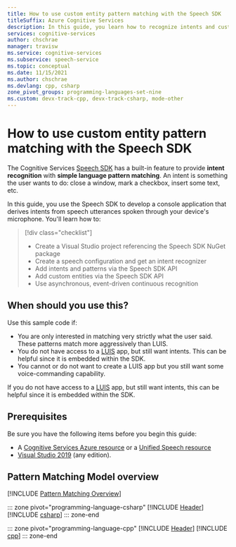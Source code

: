 ```yaml
---
title: How to use custom entity pattern matching with the Speech SDK
titleSuffix: Azure Cognitive Services
description: In this guide, you learn how to recognize intents and custom entities from simple patterns.
services: cognitive-services
author: chschrae
manager: travisw
ms.service: cognitive-services
ms.subservice: speech-service
ms.topic: conceptual
ms.date: 11/15/2021
ms.author: chschrae
ms.devlang: cpp, csharp
zone_pivot_groups: programming-languages-set-nine
ms.custom: devx-track-cpp, devx-track-csharp, mode-other
---
```


# How to use custom entity pattern matching with the Speech SDK

The Cognitive Services [Speech SDK](speech-sdk.md) has a built-in feature to provide **intent recognition** with **simple language pattern matching**. An intent is something the user wants to do: close a window, mark a checkbox, insert some text, etc.

In this guide, you use the Speech SDK to develop a console application that derives intents from speech utterances spoken through your device's microphone. You'll learn how to:

> [!div class="checklist"]
>
> - Create a Visual Studio project referencing the Speech SDK NuGet package
> - Create a speech configuration and get an intent recognizer
> - Add intents and patterns via the Speech SDK API
> - Add custom entities via the Speech SDK API
> - Use asynchronous, event-driven continuous recognition

## When should you use this?

Use this sample code if:

- You are only interested in matching very strictly what the user said. These patterns match more aggressively than LUIS.
- You do not have access to a [LUIS](../LUIS/index.yml) app, but still want intents. This can be helpful since it is embedded within the SDK.
- You cannot or do not want to create a LUIS app but you still want some voice-commanding capability.

If you do not have access to a [LUIS](../LUIS/index.yml) app, but still want intents, this can be helpful since it is embedded within the SDK.

## Prerequisites

Be sure you have the following items before you begin this guide:

- A [Cognitive Services Azure resource](https://ms.portal.azure.com/#create/Microsoft.CognitiveServicesSpeechServices) or a [Unified Speech resource](https://ms.portal.azure.com/#create/Microsoft.CognitiveServicesSpeechServices)
- [Visual Studio 2019](https://visualstudio.microsoft.com/downloads/) (any edition).

## Pattern Matching Model overview

[!INCLUDE [Pattern Matching Overview](includes/pattern-matching-overview.md)]

::: zone pivot="programming-language-csharp"
[!INCLUDE [Header](includes/how-to/intent-recognition/csharp/header.md)]
[!INCLUDE [csharp](includes/how-to/intent-recognition/csharp/pattern-matching.md)]
::: zone-end

::: zone pivot="programming-language-cpp"
[!INCLUDE [Header](includes/how-to/intent-recognition/cpp/header.md)]
[!INCLUDE [cpp](includes/how-to/intent-recognition/cpp/pattern-matching.md)]
::: zone-end

